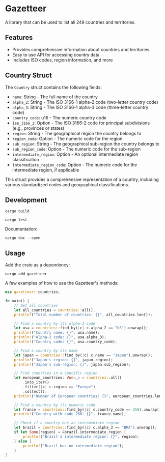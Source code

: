 # Gazetteer

A library that can be used to list all 249 countries and territories.

## Features

- Provides comprehensive information about countries and territories
- Easy to use API for accessing country data
- Includes ISO codes, region information, and more

## Country Struct

The `Country` struct contains the following fields:

- `name`: String - The full name of the country
- `alpha_2`: String - The ISO 3166-1 alpha-2 code (two-letter country code)
- `alpha_3`: String - The ISO 3166-1 alpha-3 code (three-letter country code)
- `country_code`: u16 - The numeric country code
- `iso_3166_2`: Option<String> - The ISO 3166-2 code for principal subdivisions (e.g., provinces or states)
- `region`: String - The geographical region the country belongs to
- `region_code`: Option<u16> - The numeric code for the region
- `sub_region`: String - The geographical sub-region the country belongs to
- `sub_region_code`: Option<u16> - The numeric code for the sub-region
- `intermediate_region`: Option<String> - An optional intermediate region classification
- `intermediate_region_code`: Option<u16> - The numeric code for the intermediate region, if applicable

This struct provides a comprehensive representation of a country, including various standardized codes and geographical classifications.

## Development

```console
cargo build
```

```console
cargo test
```

Documentation:

```console
cargo doc --open
```

## Usage

Add the crate as a dependency:

```console
cargo add gazetteer
```

A few examples of how to use the Gazetteer's methods:

```rust
use gazetteer::countries;

fn main() {
    // Get all countries
    let all_countries = countries::all();
    println!("Total number of countries: {}", all_countries.len());

    // Find a country by its alpha-2 code
    let usa = countries::find_by(|c| c.alpha_2 == "US").unwrap();
    println!("Country name: {}", usa.name);
    println!("Alpha-3 code: {}", usa.alpha_3);
    println!("Country code: {}", usa.country_code);

    // Find a country by its name
    let japan = countries::find_by(|c| c.name == "Japan").unwrap();
    println!("Japan's region: {}", japan.region);
    println!("Japan's sub-region: {}", japan.sub_region);

    // Find countries in a specific region
    let european_countries: Vec<_> = countries::all()
        .into_iter()
        .filter(|c| c.region == "Europe")
        .collect();
    println!("Number of European countries: {}", european_countries.len());

    // Find a country by its numeric code
    let france = countries::find_by(|c| c.country_code == 250).unwrap();
    println!("Country with code 250: {}", france.name);

    // Check if a country has an intermediate region
    let brazil = countries::find_by(|c| c.alpha_3 == "BRA").unwrap();
    if let Some(region) = &brazil.intermediate_region {
        println!("Brazil's intermediate region: {}", region);
    } else {
        println!("Brazil has no intermediate region");
    }
}
```
